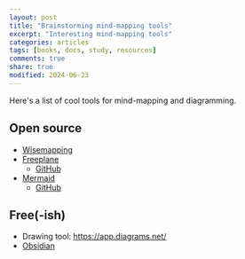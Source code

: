 ```yaml
---
layout: post
title: "Brainstorming mind-mapping tools"
excerpt: "Interesting mind-mapping tools"
categories: articles
tags: [books, docs, study, resources]
comments: true
share: true
modified: 2024-06-23
---
```


Here's a list of cool tools for mind-mapping and diagramming.


## Open source

- [Wisemapping](https://github.com/wisemapping/wisemapping-open-source/)
- [Freeplane](https://docs.freeplane.org/)
  - [GitHub](https://github.com/freeplane/freeplane)
- [Mermaid](https://mermaid.js.org/)
  - [GitHub](https://github.com/mermaid-js)

## Free(-ish)

- Drawing tool: https://app.diagrams.net/
- [Obsidian](https://obsidian.md/)

